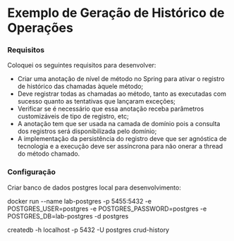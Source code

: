 # Exemplo de Geração de Histórico de Operações

### Requisitos
Coloquei os seguintes requisitos para desenvolver:

* Criar uma anotação de nível de método no Spring para ativar o registro de histórico das chamadas àquele método;
* Deve registrar todas as chamadas ao método, tanto as executadas com sucesso quanto as tentativas que lançaram exceções;
* Verificar se é necessário que essa anotação receba parâmetros customizáveis de tipo de registro, etc;
* A anotação tem que ser usada na camada de domínio pois a consulta dos registros será disponibilizada pelo domínio;
* A implementação da persistência do registro deve que ser agnóstica de tecnologia e a execução deve ser assíncrona para não onerar a thread do método chamado.

### Configuração
Criar banco de dados postgres local para desenvolvimento:


docker run --name lab-postgres -p 5455:5432 -e POSTGRES_USER=postgres -e POSTGRES_PASSWORD=postgres -e POSTGRES_DB=lab-postgres -d postgres


createdb -h localhost -p 5432 -U postgres crud-history

